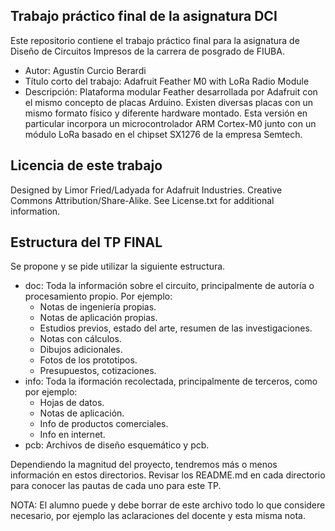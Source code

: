 ## Trabajo práctico final de la asignatura DCI ##
Este repositorio contiene el trabajo práctico final para la asignatura de Diseño de Circuitos Impresos de la carrera de posgrado de FIUBA.

* Autor: Agustín Curcio Berardi
* Título corto del trabajo:  Adafruit Feather M0 with LoRa Radio Module
* Descripción:  Plataforma modular Feather desarrollada por Adafruit con el mismo concepto de placas Arduino. Existen diversas placas con un mismo formato físico y diferente hardware montado. Esta versión en particular incorpora un microcontrolador ARM Cortex-M0 junto con un módulo LoRa basado en el chipset SX1276 de la empresa Semtech.


## Licencia de este trabajo ##
Designed by Limor Fried/Ladyada for Adafruit Industries. Creative Commons Attribution/Share-Alike. See License.txt for additional information.

## Estructura del TP FINAL ##

Se propone y se pide utilizar la siguiente estructura.

* doc: Toda la información sobre el circuito, principalmente de autoría o procesamiento propio. Por ejemplo:
  * Notas de ingeniería propias.
  * Notas de aplicación propias.
  * Estudios previos, estado del arte, resumen de las investigaciones.
  * Notas con cálculos.
  * Dibujos adicionales.
  * Fotos de los prototipos.
  * Presupuestos, cotizaciones.
* info: Toda la iformación recolectada, principalmente de terceros, como por ejemplo:
  * Hojas de datos.
  * Notas de aplicación.
  * Info de productos comerciales.
  * Info en internet.
* pcb: Archivos de diseño esquemático y pcb.

Dependiendo la magnitud del proyecto, tendremos más o menos información en estos directorios. 
Revisar los README.md en cada directorio para conocer las pautas de cada uno para este TP.

NOTA: El alumno puede y debe borrar de este archivo todo lo que considere necesario, por ejemplo las aclaraciones del docente y esta misma nota.


